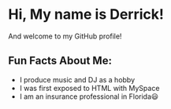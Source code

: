 # Hi, My name is Derrick!

And welcome to my GitHub profile! 

## Fun Facts About Me:
- I produce music and DJ as a hobby 
- I was first exposed to HTML with MySpace
- I am an insurance professional in Florida😃
